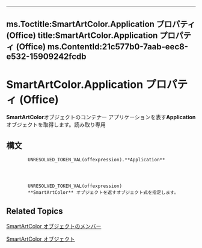 

---
ms.Toctitle:SmartArtColor.Application プロパティ (Office)
title:SmartArtColor.Application プロパティ (Office)
ms.ContentId:21c577b0-7aab-eec8-e532-15909242fcdb
---
# SmartArtColor.Application プロパティ (Office)




**SmartArtColor**オブジェクトのコンテナー アプリケーションを表す**Application**オブジェクトを取得します。読み取り専用

## 構文

            UNRESOLVED_TOKEN_VAL(offexpression).**Application**




            UNRESOLVED_TOKEN_VAL(offexpression)
            **SmartArtColor** オブジェクトを返すオブジェクト式を指定します。



## Related Topics

[SmartArtColor オブジェクトのメンバー](b1a82f2e-ccd5-c98e-36a6-74642bc63e68.md)

[SmartArtColor オブジェクト](5aca0209-20d3-c16f-fdfd-184f3464e00b.md)




